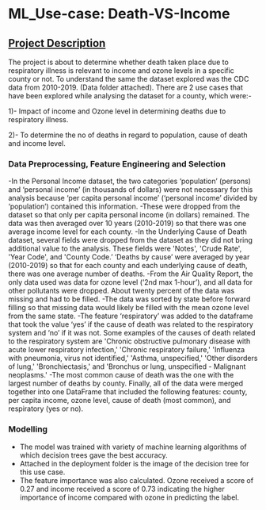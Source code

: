 # ML_Use-case: Death-VS-Income
## <ins> Project Description </ins>
The project is about to determine whether death taken place due to respiratory illness is relevant to income and ozone levels in a specific county or not. To understand the same the dataset explored was the CDC data from 2010-2019. (Data folder attached).
There are 2 use cases that have been explored while analysing the dataset for a county, which were:-

1)- Impact of income and Ozone level in determining deaths due to respiratory illness.

2)- To determine the no of deaths in regard to population, cause of death and income level.

### Data Preprocessing, Feature Engineering and Selection
-In the Personal Income dataset, the two categories ‘population’ (persons) and ‘personal income’
(in thousands of dollars) were not necessary for this analysis because ‘per capita personal
income’ (‘personal income’ divided by ‘population’) contained this information.
-These were dropped from the dataset so that only per capita personal income (in dollars) remained. The data
was then averaged over 10 years (2010-2019) so that there was one average income level for
each county.
-In the Underlying Cause of Death dataset, several fields were dropped from the dataset as they
did not bring additional value to the analysis. These fields were 'Notes', 'Crude Rate', 'Year Code',
and 'County Code.’ ‘Deaths by cause’ were averaged by year (2010-2019) so that for each
county and each underlying cause of death, there was one average number of deaths.
-From the Air Quality Report, the only data used was data for ozone level (‘2nd max 1-hour’),
and all data for other pollutants were dropped. About twenty percent of the data was missing and
had to be filled. 
-The data was sorted by state before forward filling so that missing data would
likely be filled with the mean ozone level from the same state.
-The feature ‘respiratory’ was added to the dataframe that took the value ‘yes’ if the cause of death 
was related to the respiratory system and ‘no’ if it was not. Some examples of the causes of death 
related to the respiratory system are 'Chronic obstructive pulmonary disease with acute lower 
respiratory infection,' 'Chronic respiratory failure,' 'Influenza with pneumonia, virus not
identified,' 'Asthma, unspecified,' 'Other disorders of lung,' 'Bronchiectasis,' and 'Bronchus or
lung, unspecified - Malignant neoplasms.'
-The most common cause of death was the one with the largest number of deaths by county.
Finally, all of the data were merged together into one DataFrame that included the following
features: county, per capita income, ozone level, cause of death (most common), and respiratory
(yes or no).

### Modelling
- The model was trained with variety of machine learning algorithms of which decision trees gave the best accuracy.
- Attached in the deployment folder is the image of the decision tree for this use case.
- The feature importance was also calculated. Ozone received a score of 0.27
and income received a score of 0.73 indicating the higher importance of income compared with
ozone in predicting the label.


